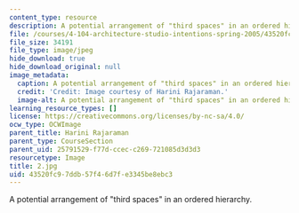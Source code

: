 ```yaml
---
content_type: resource
description: A potential arrangement of "third spaces" in an ordered hierarchy.
file: /courses/4-104-architecture-studio-intentions-spring-2005/43520fc97ddb57f46d7fe3345be8ebc3_2.jpg
file_size: 34191
file_type: image/jpeg
hide_download: true
hide_download_original: null
image_metadata:
  caption: A potential arrangement of "third spaces" in an ordered hierarchy.
  credit: 'Credit: Image courtesy of Harini Rajaraman.'
  image-alt: A potential arrangement of "third spaces" in an ordered hierarchy.
learning_resource_types: []
license: https://creativecommons.org/licenses/by-nc-sa/4.0/
ocw_type: OCWImage
parent_title: Harini Rajaraman
parent_type: CourseSection
parent_uid: 25791529-f77d-ccec-c269-721085d3d3d3
resourcetype: Image
title: 2.jpg
uid: 43520fc9-7ddb-57f4-6d7f-e3345be8ebc3
---
```

A potential arrangement of "third spaces" in an ordered hierarchy.